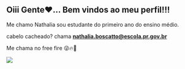 ## Oiii Gente❤️... Bem vindos ao meu perfil!!!

 
Me chamo Nathalia sou estudante do primeiro ano do ensino médio.

cabelo cacheado? chama **nathalia.boscatto@escola.pr.gov.br**
 
Me chama no free fire 😜🔥🔫

![](https://i.pinimg.com/736x/e9/e4/ba/e9e4ba4ae3958e5f5e24415e88454269.jpg)

